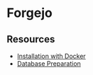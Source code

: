 # Forgejo
## Resources
- [Installation with Docker](https://forgejo.org/docs/latest/admin/installation-docker/)
- [Database Preparation](https://forgejo.org/docs/latest/admin/database-preparation/)
